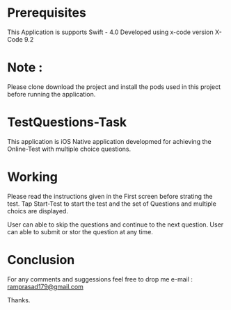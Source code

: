 # Prerequisites
This Application is supports Swift - 4.0 
Developed using x-code version X-Code 9.2

# Note :
Please clone download the project and install the pods used in this project before running the application.

# TestQuestions-Task
This application is iOS Native application developmed for achieving the Online-Test with multiple choice questions.

# Working 
Please read the instructions given in the First screen before strating the test.
Tap Start-Test to start the test and the set of Questions and multiple choics are displayed.

User can able to skip the questions and continue to the next question.
User can able to submit or stor the question at any time.


# Conclusion
For any comments and suggessions feel free to drop me e-mail :
ramprasad179@gmail.com

Thanks.
